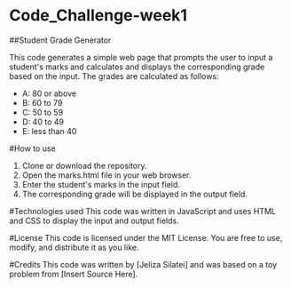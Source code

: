 # Code_Challenge-week1

##Student Grade Generator

This code generates a simple web page that prompts the user to input a student's marks and calculates and displays the corresponding grade based on the input. The grades are calculated as follows:

* A: 80 or above
* B: 60 to 79
* C: 50 to 59
* D: 40 to 49
* E: less than 40

#How to use
1. Clone or download the repository.
2. Open the marks.html file in your web browser.
3. Enter the student's marks in the input field.
4. The corresponding grade will be displayed in the output field.

#Technologies used
This code was written in JavaScript and uses HTML and CSS to display the input and output fields.

#License
This code is licensed under the MIT License. You are free to use, modify, and distribute it as you like.

#Credits
This code was written by [Jeliza Silatei] and was based on a toy problem from [Insert Source Here].